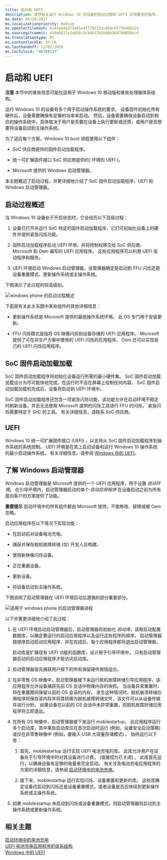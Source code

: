 ```yaml
---
title: 启动和 UEFI
description: 提供有关运行 Windows 10 的设备的启动过程和 UEFI 实现要求的指导。
ms.date: 04/20/2017
ms.localizationpriority: medium
ms.openlocfilehash: b143a841d73405e9f7792333c6b9c0f7564bb122
ms.sourcegitcommit: 418e6617e2a695c9cb4b37b5b60e264760858acd
ms.translationtype: MT
ms.contentlocale: zh-CN
ms.lasthandoff: 12/07/2020
ms.locfileid: "96789137"
---
```

# <a name="boot-and-uefi"></a>启动和 UEFI


**注意**  本节中的某些信息可能仅适用于 Windows 10 移动版和某些处理器体系结构。

 

运行 Windows 10 的设备有多个用于启动操作系统的要求。 设备固件初始化所有硬件后，设备需要确保有足够的功率来启动。 然后，设备需要确保设备启动到相应的操作系统中，具体取决于用户是否要在设备上执行更新或还原，或用户是否想要将设备启动到主操作系统。

为了适应每个方案，Windows 10 boot 进程使用以下组件：

-   SoC 供应商提供的固件启动加载程序。

-   统一可扩展固件接口 SoC 供应商提供的) 环境的 UEFI (。

-   Microsoft 提供的 Windows 启动管理器。

本主题概述了启动过程，并更详细地介绍了 SoC 固件启动加载程序、UEFI 和 Windows 启动管理器。

## <a name="overview-of-the-boot-process"></a>启动过程概述


当 Windows 10 设备处于开启状态时，它会经历以下高级过程：

1.  设备已打开并运行 SoC 特定的固件启动加载程序，它们可初始化设备上的硬件并提供紧急闪烁功能。

2.  固件启动加载程序启动 UEFI 环境，并将控制权移交给 SoC 供应商、Microsoft 和 Oem 编写的 UEFI 应用程序。 这些应用程序可以利用 UEFI 驱动程序和服务。

3.  UEFI 环境启动 Windows 启动管理器，该管理器确定是启动到 FFU 闪烁还是设备重置模式、更新操作系统或主操作系统。

下图演示了此过程的较高级别。

![windows phone 的启动过程概述](images/oem-boot-flow-overview.png)

下面是有关此关系图中某些组件的其他详细信息：

-   更新操作系统是 Microsoft 提供的最低操作系统环境。 此 OS 专门用于安装更新。

-   FFU 闪烁模式是指将 OS 映像闪烁到设备存储的 UEFI 应用程序。 Microsoft 提供了可在非生产方案中使用的 UEFI 闪烁的应用程序。 Oem 还可以实现自己的 UEFI 闪烁应用程序。

## <a name="soc-firmware-boot-loaders"></a>SoC 固件启动加载加载


SoC 固件启动加载程序将初始化设备运行所需的最小硬件集。 SoC 固件启动加载加载设计为尽可能快地完成，在运行时不会在屏幕上绘制任何内容。 SoC 固件启动加载加载机完成后，设备将启动到 UEFI 环境中。

SoC 固件启动加载程序还包含一项紧急闪烁功能，该功能允许在启动环境不稳定时刷新设备，并且无法使用 Microsoft 提供的闪烁工具进行 FFU 的闪烁。 紧急闪烁需要特定于 SoC 的工具。 有关详细信息，请联系 SoC 供应商。

## <a name="uefi"></a>UEFI


Windows 10 统一可扩展固件接口 (UEFI) ，以支持从 SoC 固件启动加载程序到操作系统的系统控制。 UEFI 环境是在其上启动设备和运行 Windows 10 操作系统的最小启动操作系统。 有关详细信息，请参阅 [Windows 中的 UEFI](uefi-in-windows.md)。

## <a name="understanding-the-windows-boot-manager"></a>了解 Windows 启动管理器


Windows 启动管理器是 Microsoft 提供的一个 UEFI 应用程序，用于设置 *启动环境*。 在引导环境内，启动管理器启动的单个 *启动应用程序* 在设备启动之前为所有面向客户的方案提供了功能。

**重要提示**  启动环境中的所有组件都由 Microsoft 提供，不能修改、替换或被 Oem 忽略。

 

启动应用程序在以下情况下实现功能：

-   在启动前对设备电池充电。

-   捕获并保存脱机故障转储 (仅) 开发人员构建。

-   使用新映像闪烁设备。

-   正在重置设备。

-   更新设备。

-   将设备启动到主操作系统。

下图说明了启动管理器在 UEFI 环境启动后遵循的部分重要部分。

![适用于 windows phone 的启动管理器进程](images/oem-boot-flow-detail.png)

以下步骤更详细地介绍了此过程：

1.  在 UEFI 环境启动启动管理器后，启动管理器将初始化 *启动库*，读取启动配置数据库，以确定要运行的启动应用程序以及运行这些程序的顺序。 启动管理器按顺序启动启动应用程序，并在完成后，每个应用程序都将退出启动管理器。

    启动库是扩展现有 UEFI 功能的函数库，设计用于引导环境中。 只有启动管理器启动的启动应用程序才能访问启动库。

2.  启动管理器首先捕获用户按下的所有保留硬件按钮组合。

3.  在非零售 OS 映像中，启动管理器接下来运行脱机故障转储引导应用程序，该应用程序允许设备捕获先前 OS 会话中物理内存的快照。 当设备异常重置时，将在重置期间保留以前的 OS 会话的内存。 发生这种情况时，脱机崩溃转储应用程序将保存该内存并将其转换为脱机故障转储文件，该文件可以从设备传输并进行分析。 如果设备在以前的 OS 会话中未异常重置，则脱机故障转储应用程序将立即退出。

4.  在所有 OS 映像中，启动管理器接下来运行 mobilestartup。 此应用程序运行多个启动库，其中某些启动库仅在首次启动时运行 (例如，设置安全启动策略) 或仅在非零售映像中 (例如，要输入 USB 大容量存储模式) 。 始终运行以下库：

    1.  首先，mobilestartup 运行实现 UEFI 电池充电的库。 此库允许用户在设备处于引导环境中时对其设备进行计费， (或被视为已关闭) 。 此库首先运行，以确保设备有足够的电量来完全启动。 有关涉及电池充电应用程序的方案的详细信息，请参阅 [启动环境中的电池充电](battery-charging-in-the-boot-environment.md)。

    2.  接下来，mobilestartup 运行实现闪烁、设备重置和更新的库。 这些库确定设备应启动到闪烁还是设备重置模式，或者设备是否应继续到更新操作系统或主操作系统。

5.  如果 mobilestartup 未启动到闪烁或设备重置模式，则启动管理器将启动到主操作系统或更新操作系统。

## <a name="related-topics"></a>相关主题
[启动环境中的电池充电](battery-charging-in-the-boot-environment.md)  
[UEFI 电池充电应用程序的体系结构](architecture-of-the-uefi-battery-charging-application.md)  
[Windows 中的 UEFI](uefi-in-windows.md)  



